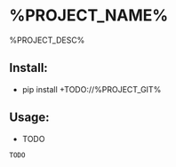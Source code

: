 # %PROJECT_NAME%

%PROJECT_DESC%

## Install:
* pip install +TODO://%PROJECT_GIT%

## Usage:
* TODO
```shell
TODO
```
